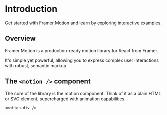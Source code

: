 # Introduction
Get started with Framer Motion and learn by exploring interactive examples.

## Overview
Framer Motion is a production-ready motion library for React from Framer.

It's simple yet powerful, allowing you to express complex user interactions with robust, semantic markup.

## The `<motion />` component
The core of the library is the motion component. Think of it as a plain HTML or SVG element, supercharged with animation capabilities.

```
<motion.div />
```
